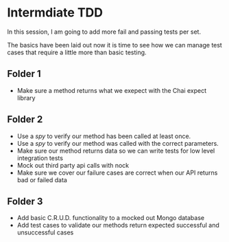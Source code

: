# Intermdiate TDD
In this session, I am going to add more fail and passing tests per set. 

The basics have been laid out now it is time to see how we can manage test cases that require a little more than basic testing.

## Folder 1
- Make sure a method returns what we exepect with the Chai expect library

## Folder 2 
- Use a *spy* to verify our method has been called at least once.
- Use a *spy* to verify our method was called with the correct parameters.
- Make sure our method returns data so we can write tests for low level integration tests
- Mock out third party api calls with nock
- Make sure we cover our failure cases are correct when our API returns bad or failed data

## Folder 3
- Add basic C.R.U.D. functionality to a mocked out Mongo database 
- Add test cases to validate our methods return expected successful and unsuccessful cases



